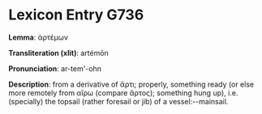 # Lexicon Entry G736

**Lemma**: ἀρτέμων

**Transliteration (xlit)**: artémōn

**Pronunciation**: ar-tem'-ohn

**Description**:
from a derivative of ἄρτι; properly, something ready (or else more remotely from αἴρω (compare ἄρτος); something hung up), i.e. (specially) the topsail (rather foresail or jib) of a vessel:--mainsail.

